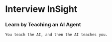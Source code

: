 # Interview InSight
### Learn by Teaching an AI Agent

`You teach the AI, and then the AI teaches you.`